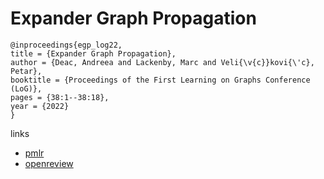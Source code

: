 # Expander Graph Propagation

```
@inproceedings{egp_log22,
title = {Expander Graph Propagation},
author = {Deac, Andreea and Lackenby, Marc and Veli{\v{c}}kovi{\'c}, Petar},
booktitle = {Proceedings of the First Learning on Graphs Conference (LoG)},
pages = {38:1--38:18},
year = {2022}
}
```

links
- [pmlr](https://proceedings.mlr.press/v198/deac22a.html)
- [openreview](https://openreview.net/forum?id=IKevTLt3rT)
